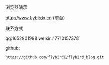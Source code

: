 

浏览器演示

http://www.flybirdx.cn (前台)


联系方式

  qq:1652801988
  weixin:17710157378

github:

    https://github.com/flybirdC/flybird_blog.git

